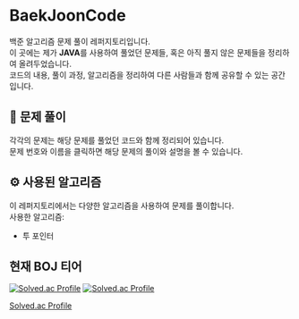 # BaekJoonCode
백준 알고리즘 문제 풀이 레퍼지토리입니다.  
이 곳에는 제가 <strong>JAVA</strong>를 사용하여 풀었던 문제들, 혹은 아직 풀지 않은 문제들을 정리하여 올려두었습니다.  
코드의 내용, 풀이 과정, 알고리즘을 정리하여 다른 사람들과 함께 공유할 수 있는 공간입니다.  


## 📝 문제 풀이
각각의 문제는 해당 문제를 풀었던 코드와 함께 정리되어 있습니다.  
문제 번호와 이름을 클릭하면 해당 문제의 풀이와 설명을 볼 수 있습니다.  

## ⚙️ 사용된 알고리즘

이 레퍼지토리에서는 다양한 알고리즘을 사용하여 문제를 풀이합니다.  
사용한 알고리즘:
- 투 포인터

## 현재 BOJ 티어
[![Solved.ac 
Profile](http://mazassumnida.wtf/api/v2/generate_badge?boj=gcce23)](https://www.acmicpc.net/user/gcce23)
[![Solved.ac 
Profile](http://mazassumnida.wtf/api/v2/generate_badge?boj=gcce23)](https://solved.ac/profile/gcce23)

[Solved.ac Profile](https://solved.ac/profile/gcce23)
